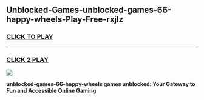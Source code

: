 
## Unblocked-Games-unblocked-games-66-happy-wheels-Play-Free-rxjlz
<h3>
<a href="https://premium76.site?title=unblocked-games-66-happy-wheels&ref=19M">CLICK TO PLAY</a></h3>
<hr>

<h3>
<a href="https://premium76.site?title=unblocked-games-66-happy-wheels&ref=19M">CLICK 2 PLAY</a>
  
</h3>

<a href="https://premium76.site?title=unblocked-games-66-happy-wheels&ref=19M"><img src="https://clearcache.store/games.png"></a>


**unblocked-games-66-happy-wheels games unblocked: Your Gateway to Fun and Accessible Online Gaming**
